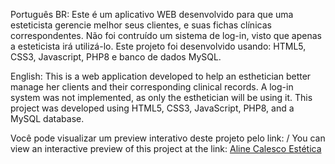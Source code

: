 Português BR:
Este é um aplicativo WEB desenvolvido para que uma esteticista gerencie melhor seus clientes, e suas fichas clínicas correspondentes. Não foi contruído um sistema de log-in, visto que apenas a esteticista irá utilizá-lo. Este projeto foi desenvolvido usando: HTML5, CSS3, Javascript, PHP8 e banco de dados MySQL. 

English:
This is a web application developed to help an esthetician better manage her clients and their corresponding clinical records. A log-in system was not implemented, as only the esthetician will be using it. This project was developed using HTML5, CSS3, JavaScript, PHP8, and a MySQL database.

Você pode visualizar um preview interativo deste projeto pelo link: / You can view an interactive preview of this project at the link:
<a href="https://aline-calesco-estetica.infinityfreeapp.com" target="_blank">Aline Calesco Estética</a>
